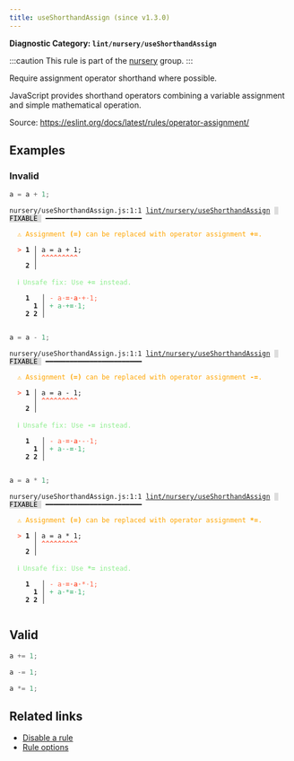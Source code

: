 ```yaml
---
title: useShorthandAssign (since v1.3.0)
---
```


**Diagnostic Category: `lint/nursery/useShorthandAssign`**

:::caution
This rule is part of the [nursery](/linter/rules/#nursery) group.
:::

Require assignment operator shorthand where possible.

JavaScript provides shorthand operators combining a variable assignment and simple mathematical operation.

Source: https://eslint.org/docs/latest/rules/operator-assignment/

## Examples

### Invalid

```jsx
a = a + 1;
```

<pre class="language-text"><code class="language-text">nursery/useShorthandAssign.js:1:1 <a href="https://biomejs.dev/linter/rules/use-shorthand-assign">lint/nursery/useShorthandAssign</a> <span style="color: #000; background-color: #ddd;"> FIXABLE </span> ━━━━━━━━━━━━━━━━━━━━━━━━

<strong><span style="color: Orange;">  </span></strong><strong><span style="color: Orange;">⚠</span></strong> <span style="color: Orange;">Assignment </span><span style="color: Orange;"><strong>(=)</strong></span><span style="color: Orange;"> can be replaced with operator assignment </span><span style="color: Orange;"><strong>+=</strong></span><span style="color: Orange;">.</span>

<strong><span style="color: Tomato;">  </span></strong><strong><span style="color: Tomato;">&gt;</span></strong> <strong>1 │ </strong>a = a + 1;
   <strong>   │ </strong><strong><span style="color: Tomato;">^</span></strong><strong><span style="color: Tomato;">^</span></strong><strong><span style="color: Tomato;">^</span></strong><strong><span style="color: Tomato;">^</span></strong><strong><span style="color: Tomato;">^</span></strong><strong><span style="color: Tomato;">^</span></strong><strong><span style="color: Tomato;">^</span></strong><strong><span style="color: Tomato;">^</span></strong><strong><span style="color: Tomato;">^</span></strong>
    <strong>2 │ </strong>

<strong><span style="color: lightgreen;">  </span></strong><strong><span style="color: lightgreen;">ℹ</span></strong> <span style="color: lightgreen;">Unsafe fix</span><span style="color: lightgreen;">: </span><span style="color: lightgreen;">Use </span><span style="color: lightgreen;"><strong>+=</strong></span><span style="color: lightgreen;"> instead.</span>

    <strong>1</strong>  <strong> │ </strong><span style="color: Tomato;">-</span> <span style="color: Tomato;">a</span><span style="color: Tomato;"><span style="opacity: 0.8;">·</span></span><span style="color: Tomato;"><strong>=</strong></span><span style="color: Tomato;"><span style="opacity: 0.8;"><strong>·</strong></span></span><span style="color: Tomato;"><strong>a</strong></span><span style="color: Tomato;"><span style="opacity: 0.8;"><strong>·</strong></span></span><span style="color: Tomato;">+</span><span style="color: Tomato;"><span style="opacity: 0.8;">·</span></span><span style="color: Tomato;">1</span><span style="color: Tomato;">;</span>
      <strong>1</strong><strong> │ </strong><span style="color: MediumSeaGreen;">+</span> <span style="color: MediumSeaGreen;">a</span><span style="color: MediumSeaGreen;"><span style="opacity: 0.8;">·</span></span><span style="color: MediumSeaGreen;">+</span><span style="color: MediumSeaGreen;"><strong>=</strong></span><span style="color: MediumSeaGreen;"><span style="opacity: 0.8;">·</span></span><span style="color: MediumSeaGreen;">1</span><span style="color: MediumSeaGreen;">;</span>
    <strong>2</strong> <strong>2</strong><strong> │ </strong>

</code></pre>

```jsx
a = a - 1;
```

<pre class="language-text"><code class="language-text">nursery/useShorthandAssign.js:1:1 <a href="https://biomejs.dev/linter/rules/use-shorthand-assign">lint/nursery/useShorthandAssign</a> <span style="color: #000; background-color: #ddd;"> FIXABLE </span> ━━━━━━━━━━━━━━━━━━━━━━━━

<strong><span style="color: Orange;">  </span></strong><strong><span style="color: Orange;">⚠</span></strong> <span style="color: Orange;">Assignment </span><span style="color: Orange;"><strong>(=)</strong></span><span style="color: Orange;"> can be replaced with operator assignment </span><span style="color: Orange;"><strong>-=</strong></span><span style="color: Orange;">.</span>

<strong><span style="color: Tomato;">  </span></strong><strong><span style="color: Tomato;">&gt;</span></strong> <strong>1 │ </strong>a = a - 1;
   <strong>   │ </strong><strong><span style="color: Tomato;">^</span></strong><strong><span style="color: Tomato;">^</span></strong><strong><span style="color: Tomato;">^</span></strong><strong><span style="color: Tomato;">^</span></strong><strong><span style="color: Tomato;">^</span></strong><strong><span style="color: Tomato;">^</span></strong><strong><span style="color: Tomato;">^</span></strong><strong><span style="color: Tomato;">^</span></strong><strong><span style="color: Tomato;">^</span></strong>
    <strong>2 │ </strong>

<strong><span style="color: lightgreen;">  </span></strong><strong><span style="color: lightgreen;">ℹ</span></strong> <span style="color: lightgreen;">Unsafe fix</span><span style="color: lightgreen;">: </span><span style="color: lightgreen;">Use </span><span style="color: lightgreen;"><strong>-=</strong></span><span style="color: lightgreen;"> instead.</span>

    <strong>1</strong>  <strong> │ </strong><span style="color: Tomato;">-</span> <span style="color: Tomato;">a</span><span style="color: Tomato;"><span style="opacity: 0.8;">·</span></span><span style="color: Tomato;"><strong>=</strong></span><span style="color: Tomato;"><span style="opacity: 0.8;"><strong>·</strong></span></span><span style="color: Tomato;"><strong>a</strong></span><span style="color: Tomato;"><span style="opacity: 0.8;"><strong>·</strong></span></span><span style="color: Tomato;">-</span><span style="color: Tomato;"><span style="opacity: 0.8;">·</span></span><span style="color: Tomato;">1</span><span style="color: Tomato;">;</span>
      <strong>1</strong><strong> │ </strong><span style="color: MediumSeaGreen;">+</span> <span style="color: MediumSeaGreen;">a</span><span style="color: MediumSeaGreen;"><span style="opacity: 0.8;">·</span></span><span style="color: MediumSeaGreen;">-</span><span style="color: MediumSeaGreen;"><strong>=</strong></span><span style="color: MediumSeaGreen;"><span style="opacity: 0.8;">·</span></span><span style="color: MediumSeaGreen;">1</span><span style="color: MediumSeaGreen;">;</span>
    <strong>2</strong> <strong>2</strong><strong> │ </strong>

</code></pre>

```jsx
a = a * 1;
```

<pre class="language-text"><code class="language-text">nursery/useShorthandAssign.js:1:1 <a href="https://biomejs.dev/linter/rules/use-shorthand-assign">lint/nursery/useShorthandAssign</a> <span style="color: #000; background-color: #ddd;"> FIXABLE </span> ━━━━━━━━━━━━━━━━━━━━━━━━

<strong><span style="color: Orange;">  </span></strong><strong><span style="color: Orange;">⚠</span></strong> <span style="color: Orange;">Assignment </span><span style="color: Orange;"><strong>(=)</strong></span><span style="color: Orange;"> can be replaced with operator assignment </span><span style="color: Orange;"><strong>*=</strong></span><span style="color: Orange;">.</span>

<strong><span style="color: Tomato;">  </span></strong><strong><span style="color: Tomato;">&gt;</span></strong> <strong>1 │ </strong>a = a * 1;
   <strong>   │ </strong><strong><span style="color: Tomato;">^</span></strong><strong><span style="color: Tomato;">^</span></strong><strong><span style="color: Tomato;">^</span></strong><strong><span style="color: Tomato;">^</span></strong><strong><span style="color: Tomato;">^</span></strong><strong><span style="color: Tomato;">^</span></strong><strong><span style="color: Tomato;">^</span></strong><strong><span style="color: Tomato;">^</span></strong><strong><span style="color: Tomato;">^</span></strong>
    <strong>2 │ </strong>

<strong><span style="color: lightgreen;">  </span></strong><strong><span style="color: lightgreen;">ℹ</span></strong> <span style="color: lightgreen;">Unsafe fix</span><span style="color: lightgreen;">: </span><span style="color: lightgreen;">Use </span><span style="color: lightgreen;"><strong>*=</strong></span><span style="color: lightgreen;"> instead.</span>

    <strong>1</strong>  <strong> │ </strong><span style="color: Tomato;">-</span> <span style="color: Tomato;">a</span><span style="color: Tomato;"><span style="opacity: 0.8;">·</span></span><span style="color: Tomato;"><strong>=</strong></span><span style="color: Tomato;"><span style="opacity: 0.8;"><strong>·</strong></span></span><span style="color: Tomato;"><strong>a</strong></span><span style="color: Tomato;"><span style="opacity: 0.8;"><strong>·</strong></span></span><span style="color: Tomato;">*</span><span style="color: Tomato;"><span style="opacity: 0.8;">·</span></span><span style="color: Tomato;">1</span><span style="color: Tomato;">;</span>
      <strong>1</strong><strong> │ </strong><span style="color: MediumSeaGreen;">+</span> <span style="color: MediumSeaGreen;">a</span><span style="color: MediumSeaGreen;"><span style="opacity: 0.8;">·</span></span><span style="color: MediumSeaGreen;">*</span><span style="color: MediumSeaGreen;"><strong>=</strong></span><span style="color: MediumSeaGreen;"><span style="opacity: 0.8;">·</span></span><span style="color: MediumSeaGreen;">1</span><span style="color: MediumSeaGreen;">;</span>
    <strong>2</strong> <strong>2</strong><strong> │ </strong>

</code></pre>

## Valid

```jsx
a += 1;
```

```jsx
a -= 1;
```

```jsx
a *= 1;
```

## Related links

- [Disable a rule](/linter/#disable-a-lint-rule)
- [Rule options](/linter/#rule-options)
